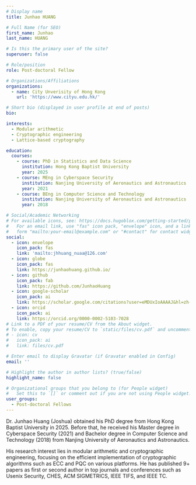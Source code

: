 ```yaml
---
# Display name
title: Junhao HUANG

# Full Name (for SEO)
first_name: Junhao
last_name: HUANG

# Is this the primary user of the site?
superuser: false

# Role/position
role: Post-doctoral Fellow

# Organizations/Affiliations
organizations:
  - name: City Unverisity of Hong Kong
    url: 'https://www.cityu.edu.hk/'

# Short bio (displayed in user profile at end of posts)
bio: 

interests:
  - Modular arithmetic
  - Cryptographic engineering
  - Lattice-based cryptography

education:
  courses:
    - course: PhD in Statistics and Data Science
      institution: Hong Kong Baptist University
      year: 2025
    - course: MEng in Cyberspace Security
      institution: Nanjing University of Aeronautics and Astronautics
      year: 2021   
    - course: BEng in Computer Science and Technology 
      institution: Nanjing University of Aeronautics and Astronautics
      year: 2018

# Social/Academic Networking
# For available icons, see: https://docs.hugoblox.com/getting-started/page-builder/#icons
#   For an email link, use "fas" icon pack, "envelope" icon, and a link in the
#   form "mailto:your-email@example.com" or "#contact" for contact widget.
social:
  - icon: envelope
    icon_pack: fas
    link: 'mailto:jhhuang_nuaa@126.com'
  - icon: globe
    icon_pack: fas
    link: https://junhaohuang.github.io/
  - icon: github
    icon_pack: fab
    link: https://github.com/JunhaoHuang
  - icon: google-scholar
    icon_pack: ai
    link: https://scholar.google.com/citations?user=eMDUxIoAAAAJ&hl=zh-CN
  - icon: orcid
    icon_pack: ai
    link: https://orcid.org/0000-0002-5103-7028
# Link to a PDF of your resume/CV from the About widget.
# To enable, copy your resume/CV to `static/files/cv.pdf` and uncomment the lines below.
# - icon: cv
#   icon_pack: ai
#   link: files/cv.pdf

# Enter email to display Gravatar (if Gravatar enabled in Config)
email: ''

# Highlight the author in author lists? (true/false)
highlight_name: false

# Organizational groups that you belong to (for People widget)
#   Set this to `[]` or comment out if you are not using People widget.
user_groups:
  - Post-doctoral Fellows
---
```


Dr. Junhao Huang (Joshua) obtained his PhD degree from Hong Kong Baptist University in 2025. Before that, he received his Master degree in Cyberspace Security (2021) and Bachelor degree in Computer Science and Technology (2018) from Nanjing University of Aeronautics and Astronautics.

His research interest lies in modular arithmetic and cryptographic engineering, focusing on the efficient implementation of cryptographic algorithms such as ECC and PQC on various platforms. He has published 9+ papers as first or second author in top journals and conferences such as Usenix Security, CHES, ACM SIGMETRICS, IEEE TIFS, and IEEE TC.